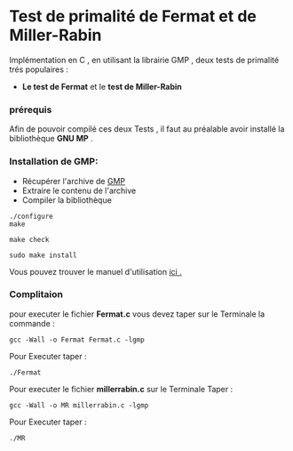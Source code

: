 # Test de primalité de Fermat et de Miller-Rabin
Implémentation en C , en utilisant la librairie GMP , deux tests de primalité trés populaires :
- **Le test de Fermat**  et le **test de Miller-Rabin**

### prérequis 
Afin de pouvoir compilé ces deux Tests , il faut au préalable avoir installé la bibliothèque **GNU MP** .


### Installation de GMP:
* Récupérer l'archive de [GMP](https://gmplib.org/#DOWNLOAD) 
* Extraire le contenu de l'archive
* Compiler la bibliothèque
```
./configure
make
```
```
make check
```
```
sudo make install 
```
Vous pouvez trouver le manuel d'utilisation [ici .](https://gmplib.org/gmp-man-6.2.0.pdf)


### Complitaion 
pour executer le fichier **Fermat.c** vous devez taper sur le Terminale la commande :
```
gcc -Wall -o Fermat Fermat.c -lgmp 
```
Pour Executer taper :
```
./Fermat

```
Pour executer le fichier **millerrabin.c** sur le Terminale Taper :
```
gcc -Wall -o MR millerrabin.c -lgmp 
```
Pour Executer taper :
```
./MR
```




